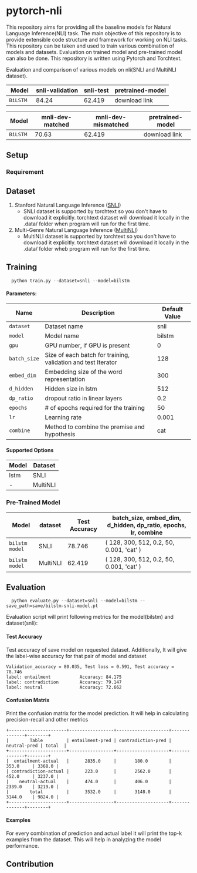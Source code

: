 # pytorch-nli
This repository aims for providing all the baseline models for Natural Language Inference(NLI) task. The main objective of this repository is to provide extensible code structure and framework for working on NLI tasks. This repository can be taken and used to train various combination of models and datasets. Evaluation on trained model and pre-trained model can also be done. This repository is written using Pytorch and Torchtext.


Evaluation and comparison of various models on nli(SNLI and MultiNLI dataset).

Model | snli-validation | snli-test | pretrained-model
----|----|----|----|
`BiLSTM ` | 84.24 | 62.419 | download link |

Model | mnli-dev-matched | mnli-dev-mismatched | pretrained-model
----|----|----|----|
`BiLSTM ` | 70.63 | 62.419 | download link |

## Setup
### Requirement

## Dataset
1) Stanford Natural Language Inference ([SNLI](https://nlp.stanford.edu/projects/snli/))
	* SNLI dataset is supported by torchtext so you don't have to download it explicitly. torchtext dataset will download it locally in the .data/ folder when program will run for the first time.
2) Multi-Genre Natural Language Inference ([MultiNLI](https://www.nyu.edu/projects/bowman/multinli/))
	* MultiNLI dataset is supported by torchtext so you don't have to download it explicitly. torchtext dataset will download it locally in the .data/ folder wheb program will run for the first time.

## Training
```shell
  python train.py --dataset=snli --model=bilstm
```
#### Parameters:
Name | Description | Default Value
---|---|---|
`dataset` | Dataset name | snli
`model` | Model name | bilstm
`gpu` | GPU number, if GPU is present | 0
`batch_size` | Size of each batch for training, validation and test Iterator | 128
`embed_dim` | Embedding size of the word representation | 300
`d_hidden` | Hidden size in lstm | 512
`dp_ratio` | dropout ratio in linear layers | 0.2
`epochs` | # of epochs required for the training | 50
`lr` | Learning rate | 0.001
`combine` | Method to combine the premise and hypothesis | cat

#### Supported Options
Model | Dataset
|---|---|
| lstm | SNLI
|   -  | MultiNLI


### Pre-Trained Model

Model | dataset | Test Accuracy | batch_size, embed_dim, d_hidden, dp_ratio, epochs, lr, combine
---|---|---|---|
`bilstm model` | SNLI | 78.746 | ( 128, 300, 512, 0.2, 50, 0.001, 'cat' )
`bilstm model` | MultiNLI | 62.419 | ( 128, 300, 512, 0.2, 50, 0.001, 'cat' )


## Evaluation
```shell
  python evaluate.py --dataset=snli --model=bilstm --save_path=save/bilstm-snli-model.pt
```
Evaluation script will print following metrics for the model(bilstm) and dataset(snli):
#### Test Accuracy
Test accuracy of save model on requested dataset. Additionally, It will give the label-wise accuracy for that pair of model and dataset
```shell
Validation_accuracy = 80.035, Test loss = 0.591, Test accuracy = 78.746
label: entailment           Accuracy: 84.175
label: contradiction        Accuracy: 79.147
label: neutral              Accuracy: 72.662
```

#### Confusion Matrix
Print the confusion matrix for the model prediction. It will help in calculating precision-recall and other metrics
```shell
+----------------------+-----------------+--------------------+--------------+--------+
|        Table         | entailment-pred | contradiction-pred | neutral-pred | total  |
+----------------------+-----------------+--------------------+--------------+--------+
|  entailment-actual   |      2835.0     |       180.0        |    353.0     | 3368.0 |
| contradiction-actual |      223.0      |       2562.0       |    452.0     | 3237.0 |
|    neutral-actual    |      474.0      |       406.0        |    2339.0    | 3219.0 |
|        total         |      3532.0     |       3148.0       |    3144.0    | 9824.0 |
+----------------------+-----------------+--------------------+--------------+--------+
```
#### Examples
For every combination of prediction and actual label it will print the top-k examples from the dataset. This will help in analyzing the model performance. 


## Contribution